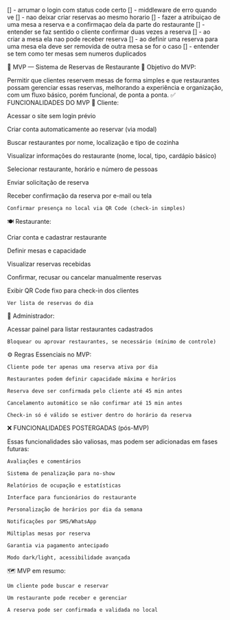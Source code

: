 [] - arrumar o login com status code certo
[] - middleware de erro quando ve
[] - nao deixar criar reservas ao mesmo horario
[] - fazer a atribuiçao de uma mesa a reserva e a confirmaçao dela da parte do restaurante
[] - entender se faz sentido o cliente confirmar duas vezes a reserva
[] - ao criar a mesa ela nao pode receber reserva
[] - ao definir uma reserva para uma mesa ela deve ser removida de outra mesa se for o caso
[] -  entender se tem como ter mesas sem numeros duplicados 

🧩 MVP — Sistema de Reservas de Restaurante
🎯 Objetivo do MVP:

Permitir que clientes reservem mesas de forma simples e que restaurantes possam gerenciar essas reservas, melhorando a experiência e organização, com um fluxo básico, porém funcional, de ponta a ponta.
✅ FUNCIONALIDADES DO MVP
👤 Cliente:

Acessar o site sem login prévio

Criar conta automaticamente ao reservar (via modal)

Buscar restaurantes por nome, localização e tipo de cozinha

Visualizar informações do restaurante (nome, local, tipo, cardápio básico)

Selecionar restaurante, horário e número de pessoas

Enviar solicitação de reserva

Receber confirmação da reserva por e-mail ou tela

    Confirmar presença no local via QR Code (check-in simples)

🍽️ Restaurante:

Criar conta e cadastrar restaurante

Definir mesas e capacidade

Visualizar reservas recebidas

Confirmar, recusar ou cancelar manualmente reservas

Exibir QR Code fixo para check-in dos clientes

    Ver lista de reservas do dia

🔐 Administrador:

Acessar painel para listar restaurantes cadastrados

    Bloquear ou aprovar restaurantes, se necessário (mínimo de controle)

⚙️ Regras Essenciais no MVP:

    Cliente pode ter apenas uma reserva ativa por dia

    Restaurantes podem definir capacidade máxima e horários

    Reserva deve ser confirmada pelo cliente até 45 min antes

    Cancelamento automático se não confirmar até 15 min antes

    Check-in só é válido se estiver dentro do horário da reserva

❌ FUNCIONALIDADES POSTERGADAS (pós-MVP)

Essas funcionalidades são valiosas, mas podem ser adicionadas em fases futuras:

    Avaliações e comentários

    Sistema de penalização para no-show

    Relatórios de ocupação e estatísticas

    Interface para funcionários do restaurante

    Personalização de horários por dia da semana

    Notificações por SMS/WhatsApp

    Múltiplas mesas por reserva

    Garantia via pagamento antecipado

    Modo dark/light, acessibilidade avançada

🗺️ MVP em resumo:

    Um cliente pode buscar e reservar

    Um restaurante pode receber e gerenciar

    A reserva pode ser confirmada e validada no local